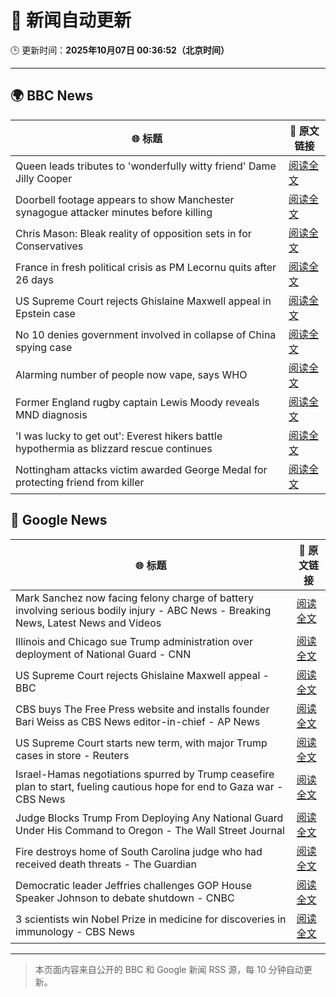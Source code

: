 # 🧠 新闻自动更新

🕒 更新时间：**2025年10月07日 00:36:52（北京时间）**

---

## 🌍 BBC News

| 🌐 标题 | 🔗 原文链接 |
|--------|-------------|
| Queen leads tributes to 'wonderfully witty friend' Dame Jilly Cooper | [阅读全文](https://www.bbc.com/news/articles/cr5q0dr47mlo?at_medium=RSS&at_campaign=rss) |
| Doorbell footage appears to show Manchester synagogue attacker minutes before killing | [阅读全文](https://www.bbc.com/news/articles/c62ne93n090o?at_medium=RSS&at_campaign=rss) |
| Chris Mason: Bleak reality of opposition sets in for Conservatives | [阅读全文](https://www.bbc.com/news/articles/c62ne9yz37go?at_medium=RSS&at_campaign=rss) |
| France in fresh political crisis as PM Lecornu quits after 26 days | [阅读全文](https://www.bbc.com/news/articles/cewn9k0w9rxo?at_medium=RSS&at_campaign=rss) |
| US Supreme Court rejects Ghislaine Maxwell appeal in Epstein case | [阅读全文](https://www.bbc.com/news/articles/cn83e6q7lq4o?at_medium=RSS&at_campaign=rss) |
| No 10 denies government involved in collapse of China spying case | [阅读全文](https://www.bbc.com/news/articles/cyv6zegez29o?at_medium=RSS&at_campaign=rss) |
| Alarming number of people now vape, says WHO | [阅读全文](https://www.bbc.com/news/articles/c1kwxjzeez3o?at_medium=RSS&at_campaign=rss) |
| Former England rugby captain Lewis Moody reveals MND diagnosis | [阅读全文](https://www.bbc.com/sport/rugby-union/articles/cz7rddrrlqno?at_medium=RSS&at_campaign=rss) |
| 'I was lucky to get out': Everest hikers battle hypothermia as blizzard rescue continues | [阅读全文](https://www.bbc.com/news/articles/cj4ykkgxqwko?at_medium=RSS&at_campaign=rss) |
| Nottingham attacks victim awarded George Medal for protecting friend from killer | [阅读全文](https://www.bbc.com/news/articles/cjr5xyn421yo?at_medium=RSS&at_campaign=rss) |

## 📰 Google News

| 🌐 标题 | 🔗 原文链接 |
|--------|-------------|
| Mark Sanchez now facing felony charge of battery involving serious bodily injury - ABC News - Breaking News, Latest News and Videos | [阅读全文](https://news.google.com/rss/articles/CBMijgFBVV95cUxNcTRtZlJNektiVTB2YS04MEZxZDBaOVM5MGJhUW9WVFhOMDlWZGVxWHRDSVI0WGhSd0Q2R19NN3hTSEJVOWJYRVU4V2JJbnBQRTVQVThHamxqd0hGanhsWnI0T1hPelBOVGZtV0VnQlMxMlNNY2dPdUotakRpZ3hmQ2dfVFpLLTducDN3TDd30gGTAUFVX3lxTE1QRG9kTElSSkZoRlIweWdYWE1SREhOMDZhelUtdGtKbDBrYnpkYnNPRE4yREhUYm5pZ0hUa2kxd25zX25qUHI3b0J2THIxLXVia1laVTV1VVpCRFI0QU85MUxQOHRJVHJRS29LRm55R1FzVE1PUi1mRktWUXJ1eWg0TVJGSVZoc1l1M0VNUUJKZU9jRQ?oc=5) |
| Illinois and Chicago sue Trump administration over deployment of National Guard - CNN | [阅读全文](https://news.google.com/rss/articles/CBMie0FVX3lxTE5FdnhQWkV4SUJoZF83QmQ5S0Ftc1F1UFFncnRNeGxaOHNXQUlDRF82Q0hFQlVfR3hsV0Y1M1Z1TUx1aGpmdDc4UWc1WGhqWjFGTlJDUlkyMC1vcGZvRnR4Mi0wVUwwcmFmek1EVC1JOGZQaVdkYjhzQlY0WQ?oc=5) |
| US Supreme Court rejects Ghislaine Maxwell appeal - BBC | [阅读全文](https://news.google.com/rss/articles/CBMiWkFVX3lxTE8zSDU3ZUdndDhHa3dlLXViMVJZVHdjM1ptVnE3eUZlZUxRU2ZNSG5aSC12X0luSjY3TEdzazJBRXVPVTNKbjZxcGVIaVo0aU1oM1JYdlNnMXVUZ9IBX0FVX3lxTFB5dkU4R1U1TC1GQU85bXJSUDZHdEk5Qm5HUl96Q19xSWhJWHhTaUNMQzZvanNCQ2VISzVvSjhXMXEzcklQNkdsLThkRDlDZ1JnVDdSeUptazdfMFlOVUd3?oc=5) |
| CBS buys The Free Press website and installs founder Bari Weiss as CBS News editor-in-chief - AP News | [阅读全文](https://news.google.com/rss/articles/CBMiiwFBVV95cUxOR3A3YzkyYTNqOFRGY2tFM0tkT0VVUElxeUJhTVRUZ0pYZHVueGJ3UlcyNHIwd082S1U5dXl5LUsxaTRLUFBBZWc2N2pUNlNtV2ZLOEwwajJoUU1CUVpKY1BKVE5rdlFyZl9Mc2o5TFdnNmFnWmN0ZnduV0RjeWF1czFJZlh5QlJUcmJv?oc=5) |
| US Supreme Court starts new term, with major Trump cases in store - Reuters | [阅读全文](https://news.google.com/rss/articles/CBMiswFBVV95cUxQbmdPTkZFTDlyRlRRM2hSVXJ3cGxkYVZUNnUxejlqRlkxX0J3bVN4YVhBNnhJbDBWOWdrRDVzb3l5aVhDTW95RnM2R1RkblppVkVpamtzb0ZuenB4WUJmUzZ4cWNtYnp4b1ZNVi02aWFlcDhnNzhpZGhSUDMtZFNOUFdxaXNOczBuU3BSUXFQZzNOcFZ5aHVHV19yX1loYjFpVWZvUm5qNEU2Y19abURsUjJncw?oc=5) |
| Israel-Hamas negotiations spurred by Trump ceasefire plan to start, fueling cautious hope for end to Gaza war - CBS News | [阅读全文](https://news.google.com/rss/articles/CBMingFBVV95cUxPNFdJcDdpVnhUVXB6QTZ3S1FldlRMTFV1dno0bnh2ZUZRV2JLMzZwRU5nN28yZE9WUDMzMV8zVGlsSWExbnFhQ25wY0xydkEwWGd5ZFhKazM0NFZ6Qkt5OWJNS3UzcGNwaW5HSTNheG5XMUUxYzZfTGluQlBCNjVHdVFHVmtUV2JqUEd6NlZGSkRRV1Q5SXRLUGtmTEVzUdIBowFBVV95cUxPOTY5X3lVeHFDMkdOS25rMDhKUzlqQklVVnBUMW5JaGJ1aUg0VjBuWV82cFQzbHJuRGRtYlpBcWt3TFozYjJaZG40Uzd2ZGU5bnIzcXdxakU3YklrS1lKb0pNWTZ4TUlMWVVTMG1ZYVhMWmJFNEhEVGN5cGc5Z1VkdmhSbEJSNFA2a1U2LVVGbmpHMUlpVDFIY0J6b3dCX0lZOGVv?oc=5) |
| Judge Blocks Trump From Deploying Any National Guard Under His Command to Oregon - The Wall Street Journal | [阅读全文](https://news.google.com/rss/articles/CBMiugFBVV95cUxOMDhjVkhLYVJramNKbXMtZi1RaExKTHNYT3djOUpfMzd6VjhsQl9IanJSdzc2OUs1WGVFcW02NllCT0Z0dW4wZzJIbTVmOHhxLWVvRVAwSHppeGNERDZvV1J4ay1jLTc1U2Z3NzJ6UDVsNFNrV2RwWlRLekRFV2lUZ05CVlhvWFJ2VXI1VXJPc1Y5ZnQtdGt6TW10VEc0emExb1BVVS1wcmdqcUlPdE1SU1V1YWllY2J5TXc?oc=5) |
| Fire destroys home of South Carolina judge who had received death threats - The Guardian | [阅读全文](https://news.google.com/rss/articles/CBMihgFBVV95cUxQRUx3MlIxd0h2WXVWekhNNk9lV1dIenJKWDRqMEgtVDE3MjYyRi1TNWluem9GcnV2a2ZYMmxsTmo0alZFZGxDZGRXWlhiNlFEblpHc3J5cWJfS3pULXFRc3hhcWJwd01nbGVOMjBwbzJ0N0FvM3BBNTFRNm9FTElFbkFqRU1QUQ?oc=5) |
| Democratic leader Jeffries challenges GOP House Speaker Johnson to debate shutdown - CNBC | [阅读全文](https://news.google.com/rss/articles/CBMihwFBVV95cUxNUk5ZbjFFTHZ5MmZCWFNZd21sTFl5UUhZZmVPN1JfRVI1UmNDX0NrVHdPdXdkMHRvN0dEeVRub0NuMDBqRHFfWDlYZ3o1WEY1OTZ0OWtZYjJfZlJMQTBiQzVJcFZFcEFoZUpkWnQxN3FWSElJaUpnQ1RYTXBDMm1aTjVLSzd0Yk3SAYwBQVVfeXFMTWpQYXNfSjdxVzd0d3pFcFpJZlA3dUt4WVNnSXVSekE2d0M3R21NZkNhbG5HaTNfc2w3TEJYamxvandERWdHNDUwVWtjdEVNdDNEMm1waDFEN3R3c09lZlN6aXh0d2ZiLVRHdGRVQzJFTmhPLWMxYzQwWjR6WDIzbEpyeFdLamh4RVhobzM?oc=5) |
| 3 scientists win Nobel Prize in medicine for discoveries in immunology - CBS News | [阅读全文](https://news.google.com/rss/articles/CBMijAFBVV95cUxPeGZrN2RTcWE3XzFxSVl0eDRNRVQ2Y1lxaHhYV0ZxdnluX1Vuakt5RlpreDc0N3VjQURrckNhSUtqR2pWTjlnY1BQYXRiX0xnS1FNWk5EcmpSSENnYjdiYkxXTlVsSFl0a29YazdEd1c4c2dTNmpNSkdlRENiOWpRQTlDR3ZoM1pMbzJNbtIBkgFBVV95cUxOM2lzMEFfLVBxcHJuOTM4ZDJMaXV2bU9HRGctRzhOWk9lVFlnRHpfT1V3TlBuTjgwYmhkMFg1ZkZEWHJkM2V6U0RWNWp5RXh1eE9PenI2M0F1d1M2UGR6cy1JSWNJRUo3R0Z0NjZ0a25rU09jZ3hQTTM4RXh4NDlZWk81NGNGbV9kcWJtNFhHcjR2QQ?oc=5) |

---
> 本页面内容来自公开的 BBC 和 Google 新闻 RSS 源，每 10 分钟自动更新。